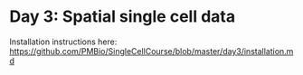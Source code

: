 # Day 3: Spatial single cell data

Installation instructions here: https://github.com/PMBio/SingleCellCourse/blob/master/day3/installation.md
